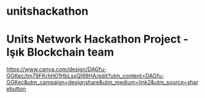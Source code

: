 
# unitshackathon
Units Network Hackathon Project - Işık Blockchain team
=======
https://www.canva.com/design/DAGfu-GGKec/tm79FKrhH01HbLsxQl99HA/edit?utm_content=DAGfu-GGKec&utm_campaign=designshare&utm_medium=link2&utm_source=sharebutton

